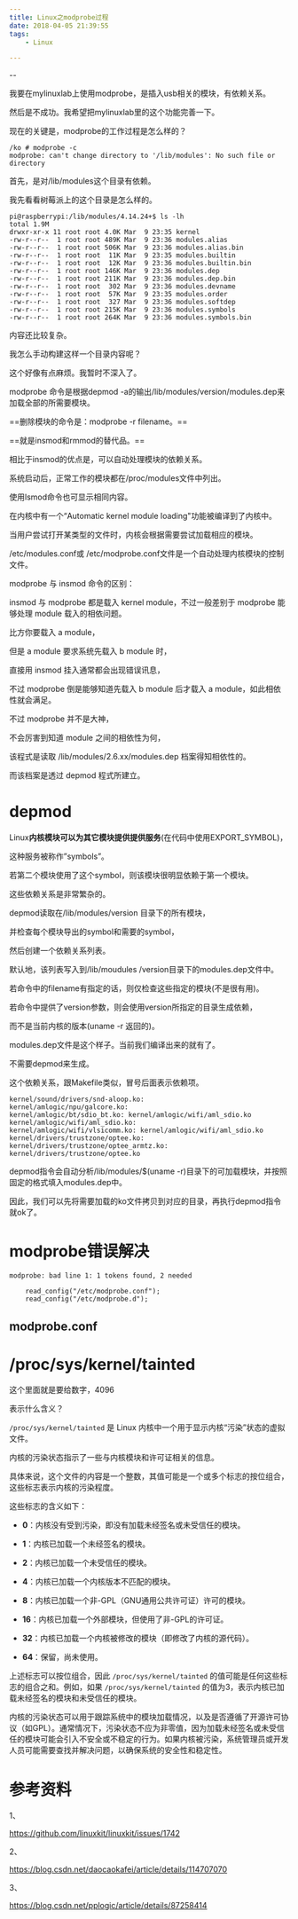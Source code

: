 ```yaml
---
title: Linux之modprobe过程
date: 2018-04-05 21:39:55
tags:
	- Linux

---
```


--

我要在mylinuxlab上使用modprobe，是插入usb相关的模块，有依赖关系。

然后是不成功。我希望把mylinuxlab里的这个功能完善一下。

现在的关键是，modprobe的工作过程是怎么样的？

```
/ko # modprobe -c
modprobe: can't change directory to '/lib/modules': No such file or directory
```

首先，是对/lib/modules这个目录有依赖。

我先看看树莓派上的这个目录是怎么样的。

```
pi@raspberrypi:/lib/modules/4.14.24+$ ls -lh
total 1.9M
drwxr-xr-x 11 root root 4.0K Mar  9 23:35 kernel
-rw-r--r--  1 root root 489K Mar  9 23:36 modules.alias
-rw-r--r--  1 root root 506K Mar  9 23:36 modules.alias.bin
-rw-r--r--  1 root root  11K Mar  9 23:35 modules.builtin
-rw-r--r--  1 root root  12K Mar  9 23:36 modules.builtin.bin
-rw-r--r--  1 root root 146K Mar  9 23:36 modules.dep
-rw-r--r--  1 root root 211K Mar  9 23:36 modules.dep.bin
-rw-r--r--  1 root root  302 Mar  9 23:36 modules.devname
-rw-r--r--  1 root root  57K Mar  9 23:35 modules.order
-rw-r--r--  1 root root  327 Mar  9 23:36 modules.softdep
-rw-r--r--  1 root root 215K Mar  9 23:36 modules.symbols
-rw-r--r--  1 root root 264K Mar  9 23:36 modules.symbols.bin
```

内容还比较复杂。

我怎么手动构建这样一个目录内容呢？

这个好像有点麻烦。我暂时不深入了。



modprobe 命令是根据depmod -a的输出/lib/modules/version/modules.dep来加载全部的所需要模块。

==删除模块的命令是：modprobe -r filename。==

==就是insmod和rmmod的替代品。==

相比于insmod的优点是，可以自动处理模块的依赖关系。



系统启动后，正常工作的模块都在/proc/modules文件中列出。

使用lsmod命令也可显示相同内容。

在内核中有一个“Automatic kernel module loading"功能被编译到了内核中。

当用户尝试打开某类型的文件时，内核会根据需要尝试加载相应的模块。

/etc/modules.conf或 /etc/modprobe.conf文件是一个自动处理内核模块的控制文件。





modprobe 与 insmod 命令的区别：

insmod 与 modprobe 都是载入 kernel module，不过一般差别于 modprobe 能够处理 module 载入的相依问题。

比方你要载入 a module，

但是 a module 要求系统先载入 b module 时，

直接用 insmod 挂入通常都会出现错误讯息，

不过 modprobe 倒是能够知道先载入 b module 后才载入 a module，如此相依性就会满足。

不过 modprobe 并不是大神，

不会厉害到知道 module 之间的相依性为何，

该程式是读取 /lib/modules/2.6.xx/modules.dep 档案得知相依性的。

而该档案是透过 depmod 程式所建立。







# depmod

Linux**内核模块可以为其它模块提供提供服务**(在代码中使用EXPORT_SYMBOL)，

这种服务被称作”symbols”。

若第二个模块使用了这个symbol，则该模块很明显依赖于第一个模块。

这些依赖关系是非常繁杂的。

depmod读取在/lib/modules/version 目录下的所有模块，

并检查每个模块导出的symbol和需要的symbol，

然后创建一个依赖关系列表。

默认地，该列表写入到/lib/moudules /version目录下的modules.dep文件中。

若命令中的filename有指定的话，则仅检查这些指定的模块(不是很有用)。

若命令中提供了version参数，则会使用version所指定的目录生成依赖，

而不是当前内核的版本(uname -r 返回的)。

modules.dep文件是这个样子。当前我们编译出来的就有了。

不需要depmod来生成。

这个依赖关系，跟Makefile类似，冒号后面表示依赖项。

```
kernel/sound/drivers/snd-aloop.ko:
kernel/amlogic/npu/galcore.ko:
kernel/amlogic/bt/sdio_bt.ko: kernel/amlogic/wifi/aml_sdio.ko
kernel/amlogic/wifi/aml_sdio.ko:
kernel/amlogic/wifi/vlsicomm.ko: kernel/amlogic/wifi/aml_sdio.ko
kernel/drivers/trustzone/optee.ko:
kernel/drivers/trustzone/optee_armtz.ko: kernel/drivers/trustzone/optee.ko
```



depmod指令会自动分析/lib/modules/$(uname -r)目录下的可加载模块，并按照固定的格式填入modules.dep中。

因此，我们可以先将需要加载的ko文件拷贝到对应的目录，再执行depmod指令就ok了。

# modprobe错误解决

```
modprobe: bad line 1: 1 tokens found, 2 needed
```

```
	read_config("/etc/modprobe.conf");
	read_config("/etc/modprobe.d");

```

## modprobe.conf



# /proc/sys/kernel/tainted

这个里面就是要给数字，4096

表示什么含义？

`/proc/sys/kernel/tainted` 是 Linux 内核中一个用于显示内核“污染”状态的虚拟文件。

内核的污染状态指示了一些与内核模块和许可证相关的信息。

具体来说，这个文件的内容是一个整数，其值可能是一个或多个标志的按位组合，这些标志表示内核的污染程度。

这些标志的含义如下：

- **0**：内核没有受到污染，即没有加载未经签名或未受信任的模块。

- **1**：内核已加载一个未经签名的模块。

- **2**：内核已加载一个未受信任的模块。

- **4**：内核已加载一个内核版本不匹配的模块。

- **8**：内核已加载一个非-GPL（GNU通用公共许可证）许可的模块。

- **16**：内核已加载一个外部模块，但使用了非-GPL的许可证。

- **32**：内核已加载一个内核被修改的模块（即修改了内核的源代码）。

- **64**：保留，尚未使用。

上述标志可以按位组合，因此 `/proc/sys/kernel/tainted` 的值可能是任何这些标志的组合之和。例如，如果 `/proc/sys/kernel/tainted` 的值为3，表示内核已加载未经签名的模块和未受信任的模块。

内核的污染状态可以用于跟踪系统中的模块加载情况，以及是否遵循了开源许可协议（如GPL）。通常情况下，污染状态不应为非零值，因为加载未经签名或未受信任的模块可能会引入不安全或不稳定的行为。如果内核被污染，系统管理员或开发人员可能需要查找并解决问题，以确保系统的安全性和稳定性。

# 参考资料

1、

https://github.com/linuxkit/linuxkit/issues/1742

2、

https://blog.csdn.net/daocaokafei/article/details/114707070

3、

https://blog.csdn.net/pplogic/article/details/87258414